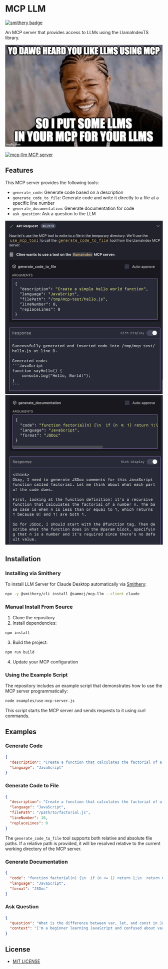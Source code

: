 # MCP LLM
[![smithery badge](https://smithery.ai/badge/@sammcj/mcp-llm)](https://smithery.ai/server/@sammcj/mcp-llm)

An MCP server that provides access to LLMs using the LlamaIndexTS library.

![I put some LLMs in your MCP for your LLMs](legit.png)

<a href="https://glama.ai/mcp/servers/i1gantlfrs">
  <img width="380" height="200" src="https://glama.ai/mcp/servers/i1gantlfrs/badge" alt="mcp-llm MCP server" />
</a>

## Features

This MCP server provides the following tools:

- `generate_code`: Generate code based on a description
- `generate_code_to_file`: Generate code and write it directly to a file at a specific line number
- `generate_documentation`: Generate documentation for code
- `ask_question`: Ask a question to the LLM

![call a llm to generate code](screenshot1.png)
![call a reasoning llm to write some documentation](screenshot2.png)

## Installation

### Installing via Smithery

To install LLM Server for Claude Desktop automatically via [Smithery](https://smithery.ai/server/@sammcj/mcp-llm):

```bash
npx -y @smithery/cli install @sammcj/mcp-llm --client claude
```

### Manual Install From Source

1. Clone the repository
2. Install dependencies:

```bash
npm install
```

3. Build the project:

```bash
npm run build
```

4. Update your MCP configuration

### Using the Example Script

The repository includes an example script that demonstrates how to use the MCP server programmatically:

```bash
node examples/use-mcp-server.js
```

This script starts the MCP server and sends requests to it using curl commands.

## Examples

### Generate Code

```json
{
  "description": "Create a function that calculates the factorial of a number",
  "language": "JavaScript"
}
```

### Generate Code to File

```json
{
  "description": "Create a function that calculates the factorial of a number",
  "language": "JavaScript",
  "filePath": "/path/to/factorial.js",
  "lineNumber": 10,
  "replaceLines": 0
}
```

The `generate_code_to_file` tool supports both relative and absolute file paths. If a relative path is provided, it will be resolved relative to the current working directory of the MCP server.

### Generate Documentation

```json
{
  "code": "function factorial(n) {\n  if (n <= 1) return 1;\n  return n * factorial(n - 1);\n}",
  "language": "JavaScript",
  "format": "JSDoc"
}
```

### Ask Question

```json
{
  "question": "What is the difference between var, let, and const in JavaScript?",
  "context": "I'm a beginner learning JavaScript and confused about variable declarations."
}
```

## License

- [MIT LICENSE](LICENSE)